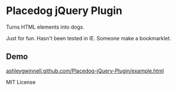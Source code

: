 # Placedog jQuery Plugin

Turns HTML elements into dogs.

Just for fun. Hasn't been tested in IE. Someone make a bookmarklet.

## Demo
[ashleygwinnell.github.com/Placedog-jQuery-Plugin/example.html](http://ashleygwinnell.github.com/Placedog-jQuery-Plugin/example.html)

MIT License